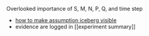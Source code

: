 Overlooked importance of S, M, N, P, Q, and time step
-   [how to make assumption iceberg visible](https://github.com/Data4DM/BayesSD/discussions/43)
- evidence are logged in [[experiment summary]]